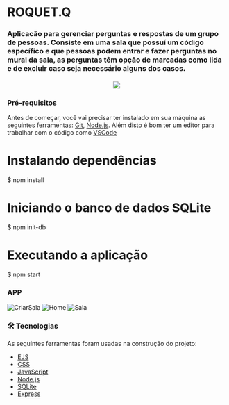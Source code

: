 # ROQUET.Q
### Aplicacão para gerenciar perguntas e respostas de um grupo de pessoas. Consiste em uma sala que possuí um código específico e que pessoas podem entrar e fazer perguntas no mural da sala, as perguntas têm opção de marcadas como lida e de excluir caso seja necessário alguns dos casos.


<h4 align="center"> 
	<img src="https://img.shields.io/badge/NLW-Rocketseat-%237159c1?style=for-the-badge&logo=ghost" >
</h4>

### Pré-requisitos

Antes de começar, você vai precisar ter instalado em sua máquina as seguintes ferramentas:
[Git](https://git-scm.com), [Node.js](https://nodejs.org/en/). 
Além disto é bom ter um editor para trabalhar com o código como [VSCode](https://code.visualstudio.com/)

# Instalando dependências
$ npm install

# Iniciando o banco de dados SQLite
$ npm init-db

# Executando a aplicação
$ npm start

### APP
![CriarSala](https://user-images.githubusercontent.com/62676354/123648152-19896880-d7ff-11eb-8eb7-106ccb6b0855.png)
![Home](https://user-images.githubusercontent.com/62676354/123648165-1b532c00-d7ff-11eb-969a-a111dcc6f68d.png)
![Sala](https://user-images.githubusercontent.com/62676354/123648180-1c845900-d7ff-11eb-8647-09d8faf10ba4.png)





### 🛠 Tecnologias

As seguintes ferramentas foram usadas na construção do projeto:

- [EJS](https://ejs.co//)
- [CSS](https://www.w3schools.com/css/)
- [JavaScript](https://www.javascript.com/)
- [Node.js](https://nodejs.org/en/)
- [SQLite](https://www.sqlite.org/index.html)
- [Express](https://expressjs.com/pt-br/)
